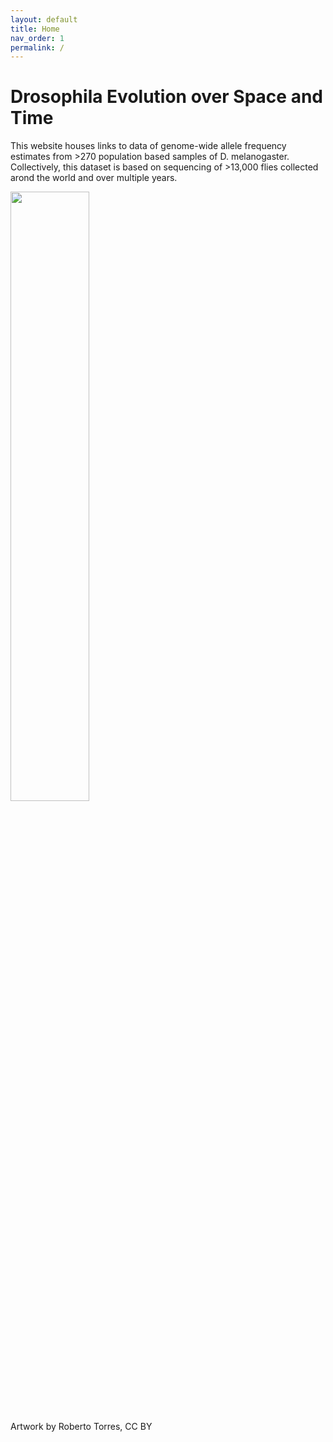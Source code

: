 ```yaml
---
layout: default
title: Home
nav_order: 1
permalink: /
---
```

<head>
<link rel="shortcut icon" type="image/x-icon" href="favicon.ico">
</head>

# Drosophila Evolution over Space and Time

This website houses links to data of genome-wide allele frequency estimates from >270 population based samples of D. melanogaster. Collectively, this dataset is based on sequencing of >13,000 flies collected arond the world and over multiple years.

<img src="/assets/images/DEST_figure_Final.jpg" style="width:50%"><br><br>
Artwork by Roberto Torres, CC BY
